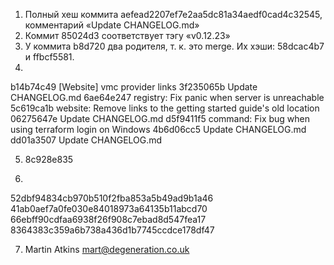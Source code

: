 1. Полный хеш коммита aefead2207ef7e2aa5dc81a34aedf0cad4c32545, комментарий «Update CHANGELOG.md»
2. Коммит 85024d3 соответствует тэгу «v0.12.23»
3. У коммита b8d720 два родителя, т. к. это merge. Их хэши: 58dcac4b7 и ffbcf5581.
4.
b14b74c49 [Website] vmc provider links
3f235065b Update CHANGELOG.md
6ae64e247 registry: Fix panic when server is unreachable
5c619ca1b website: Remove links to the getting started guide's old location
06275647e Update CHANGELOG.md
d5f9411f5 command: Fix bug when using terraform login on Windows
4b6d06cc5 Update CHANGELOG.md
dd01a3507 Update CHANGELOG.md

5. 8c928e835

6.
52dbf94834cb970b510f2fba853a5b49ad9b1a46
41ab0aef7a0fe030e84018973a64135b11abcd70
66ebff90cdfaa6938f26f908c7ebad8d547fea17
8364383c359a6b738a436d1b7745ccdce178df47

7. Martin Atkins <mart@degeneration.co.uk>